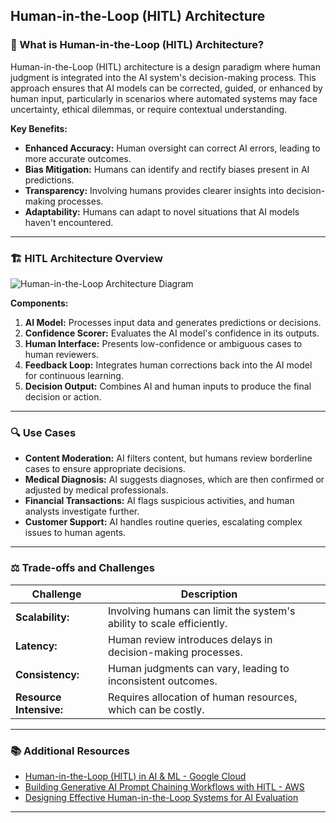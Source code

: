 ## Human-in-the-Loop (HITL) Architecture

### 🧠 What is Human-in-the-Loop (HITL) Architecture?

Human-in-the-Loop (HITL) architecture is a design paradigm where human judgment is integrated into the AI system's decision-making process. This approach ensures that AI models can be corrected, guided, or enhanced by human input, particularly in scenarios where automated systems may face uncertainty, ethical dilemmas, or require contextual understanding.

**Key Benefits:**

* **Enhanced Accuracy:** Human oversight can correct AI errors, leading to more accurate outcomes.
* **Bias Mitigation:** Humans can identify and rectify biases present in AI predictions.
* **Transparency:** Involving humans provides clearer insights into decision-making processes.
* **Adaptability:** Humans can adapt to novel situations that AI models haven't encountered.

---

### 🏗️ HITL Architecture Overview

![Human-in-the-Loop Architecture Diagram](https://www.miquido.com/wp-content/uploads/2024/10/image-4-700x454.png.webp)

**Components:**

1. **AI Model:** Processes input data and generates predictions or decisions.
2. **Confidence Scorer:** Evaluates the AI model's confidence in its outputs.
3. **Human Interface:** Presents low-confidence or ambiguous cases to human reviewers.
4. **Feedback Loop:** Integrates human corrections back into the AI model for continuous learning.
5. **Decision Output:** Combines AI and human inputs to produce the final decision or action.

---

### 🔍 Use Cases

* **Content Moderation:** AI filters content, but humans review borderline cases to ensure appropriate decisions.
* **Medical Diagnosis:** AI suggests diagnoses, which are then confirmed or adjusted by medical professionals.
* **Financial Transactions:** AI flags suspicious activities, and human analysts investigate further.
* **Customer Support:** AI handles routine queries, escalating complex issues to human agents.

---

### ⚖️ Trade-offs and Challenges

| Challenge               | Description                                                           |   |
| ----------------------- | --------------------------------------------------------------------- | - |
| **Scalability:**        | Involving humans can limit the system's ability to scale efficiently. |   |
| **Latency:**            | Human review introduces delays in decision-making processes.          |   |
| **Consistency:**        | Human judgments can vary, leading to inconsistent outcomes.           |   |
| **Resource Intensive:** | Requires allocation of human resources, which can be costly.          |   |

---

### 📚 Additional Resources

* [Human-in-the-Loop (HITL) in AI & ML - Google Cloud](https://cloud.google.com/discover/human-in-the-loop)
* [Building Generative AI Prompt Chaining Workflows with HITL - AWS](https://aws.amazon.com/blogs/machine-learning/building-generative-ai-prompt-chaining-workflows-with-human-in-the-loop/)
* [Designing Effective Human-in-the-Loop Systems for AI Evaluation](https://weareshaip.medium.com/designing-effective-human-in-the-loop-systems-for-ai-evaluation-e1a0588b1804)

---
